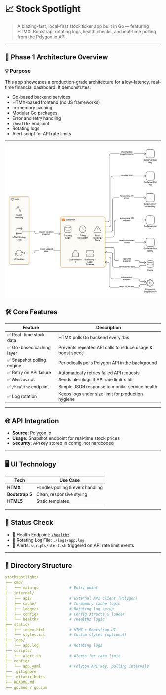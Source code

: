 # 📈 Stock Spotlight

> A blazing-fast, local-first stock ticker app built in Go — featuring HTMX, Bootstrap, rotating logs, health checks, and real-time polling from the Polygon.io API.

---

## 🧩 Phase 1 Architecture Overview

### 💡 Purpose

This app showcases a production-grade architecture for a low-latency, real-time financial dashboard. It demonstrates:
- Go-based backend services
- HTMX-based frontend (no JS frameworks)
- In-memory caching
- Modular Go packages
- Error and retry handling
- `/healthz` endpoint
- Rotating logs
- Alert script for API rate limits

---

![Phase 1 Architecture Diagram](docs/diagram-export.png)


## 🛠️ Core Features

| Feature                      | Description                                                  |
|-----------------------------|--------------------------------------------------------------|
| ✅ Real-time stock data      | HTMX polls Go backend every 15s                              |
| ✅ Go-based caching layer    | Prevents repeated API calls to reduce usage & boost speed    |
| ✅ Snapshot polling engine   | Periodically polls Polygon API in the background             |
| ✅ Retry on API failure      | Automatically retries failed API requests                    |
| ✅ Alert script              | Sends alert/logs if API rate limit is hit                    |
| ✅ `/healthz` endpoint       | Simple JSON response to monitor service health               |
| ✅ Log rotation              | Keeps logs under size limit for production hygiene           |

---

## 🌐 API Integration

- **Source**: [Polygon.io](https://polygon.io/)
- **Usage**: Snapshot endpoint for real-time stock prices
- **Security**: API key stored in config, not hardcoded

---

## 🖥️ UI Technology

| Tech       | Use Case                            |
|------------|-------------------------------------|
| **HTMX**   | Handles polling & event handling    |
| **Bootstrap 5** | Clean, responsive styling     |
| **HTML5**  | Static templates                    |

---

## 🚦 Status Check

- 🔌 Health Endpoint: [`/healthz`](http://localhost:8080/healthz)
- 📄 Rotating Log File: `./logs/app.log`
- 🚨 Alerts: `scripts/alert.sh` triggered on API rate limit events

---

## 🧱 Directory Structure

```yaml
stockspotlight/
├── cmd/
│   └── main.go              # Entry point
├── internal/
│   ├── api/                 # External API client (Polygon)
│   ├── cache/               # In-memory cache logic
│   ├── logger/              # Rotating log setup
│   ├── config/              # Config structs & loader
│   └── health/              # /healthz logic
├── static/
│   ├── index.html           # HTMX + Bootstrap UI
│   └── styles.css           # Custom styles (optional)
├── logs/
│   └── app.log              # Rotating logs
├── scripts/
│   └── alert.sh             # Alerts for rate limit
├── config/
│   └── app.yaml             # Polygon API key, polling intervals
├── .gitignore
├── .gitattributes
├── README.md
└── go.mod / go.sum
